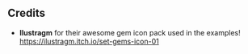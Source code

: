 
## Credits
- **Ilustragm** for their awesome gem icon pack used in the examples! https://ilustragm.itch.io/set-gems-icon-01